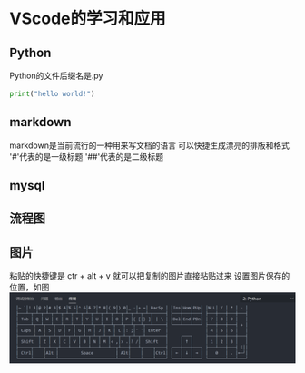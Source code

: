 # VScode的学习和应用
## Python
Python的文件后缀名是.py
```py
print("hello world!")
```
## markdown
markdown是当前流行的一种用来写文档的语言
可以快捷生成漂亮的排版和格式
'#'代表的是一级标题
'##'代表的是二级标题

## mysql
## 流程图
## 图片
粘贴的快捷键是
ctr + alt + v
就可以把复制的图片直接粘贴过来
设置图片保存的位置，如图
![](2020-05-30-16-39-24.png)
